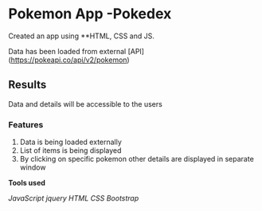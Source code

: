 # Pokemon App -**Pokedex**

Created an app using \*\*HTML, CSS and JS.

Data has been loaded from external [API] (https://pokeapi.co/api/v2/pokemon)

## Results

Data and details will be accessible to the users

### Features

1. Data is being loaded externally
2. List of items is being displayed
3. By clicking on specific pokemon other details are displayed in separate window

**Tools used**

_JavaScript_
_jquery_
_HTML_
_CSS_
_Bootstrap_

